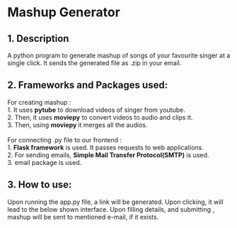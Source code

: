 <h1> Mashup Generator </h1>
<h2>1. Description </h2>
A python program to generate mashup of songs of your favourite singer at a single click. It sends the generated file as .zip in your email. <br>

<h2>2. Frameworks and Packages used:  </h2>
For creating mashup : <br>
1. It uses <b>pytube</b> to download videos of singer from youtube. <br>
2. Then, it uses <b>moviepy</b> to convert videos to audio and clips it.<br>
3. Then, using <b> moviepy </b> it merges all the audios.<br>
<br>
For connecting .py file to our frontend : <br>
1. <b>Flask framework</b> is used. It passes requests to web applications.<br>
2. For sending emails, <b>Simple Mail Transfer Protocol(SMTP)</b> is used.<br>
3. email package is used.<br>

<h2>3. How to use:  </h2>
Upon running the app.py file, a link will be generated. Upon clicking, it will lead to the below shown interface.
Upon filling details, and submitting , mashup will be sent to mentioned e-mail, if it exists.


